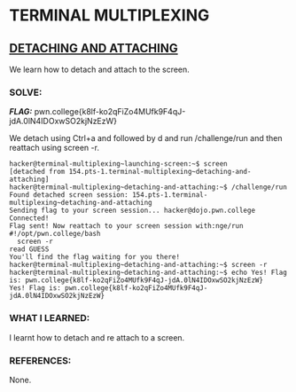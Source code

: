 # **TERMINAL MULTIPLEXING**
## **<ins>DETACHING AND ATTACHING</ins>**

We learn how to detach and attach to the screen.

### SOLVE: 
***FLAG:***  pwn.college{k8lf-ko2qFiZo4MUfk9F4qJ-jdA.0lN4IDOxwSO2kjNzEzW}

We detach using Ctrl+a and followed by d and run /challenge/run and then reattach using screen -r.


```
hacker@terminal-multiplexing~launching-screen:~$ screen
[detached from 154.pts-1.terminal-multiplexing~detaching-and-attaching]
hacker@terminal-multiplexing~detaching-and-attaching:~$ /challenge/run
Found detached screen session: 154.pts-1.terminal-multiplexing~detaching-and-attaching
Sending flag to your screen session... hacker@dojo.pwn.college
Connected!
Flag sent! Now reattach to your screen session with:nge/run
#!/opt/pwn.college/bash
  screen -r
read GUESS
You'll find the flag waiting for you there!
hacker@terminal-multiplexing~detaching-and-attaching:~$ screen -r
hacker@terminal-multiplexing~detaching-and-attaching:~$ echo Yes! Flag is: pwn.college{k8lf-ko2qFiZo4MUfk9F4qJ-jdA.0lN4IDOxwSO2kjNzEzW}
Yes! Flag is: pwn.college{k8lf-ko2qFiZo4MUfk9F4qJ-jdA.0lN4IDOxwSO2kjNzEzW}
```

### WHAT I LEARNED:
I learnt how to detach and re attach to a screen.

### REFERENCES:
None. 
